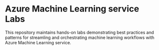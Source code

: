 # Azure Machine Learning service Labs

This repository maintains hands-on labs demonstrating best practices and patterns for streamling and orchestrating machine learning workflows with Azure Machine Learning service.

